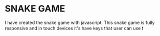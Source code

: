 # SNAKE GAME 
I have created the snake game with javascript. This snake game is fully responsive and in touch devices it's have keys that user can use ❗ 
